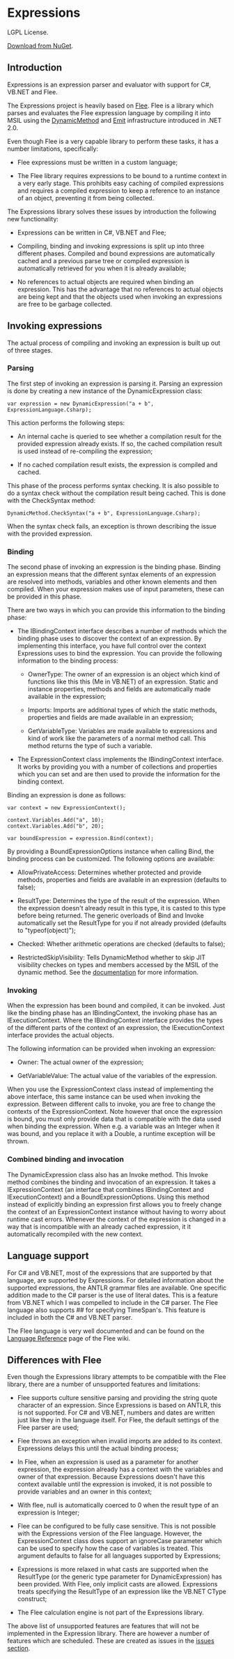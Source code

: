 # Expressions

LGPL License.

[Download from NuGet](http://nuget.org/packages/Expressions).

## Introduction

Expressions is an expression parser and evaluator with support for C#, VB.NET and Flee.

The Expressions project is heavily based on [Flee](http://flee.codeplex.com/). Flee is
a library which parses and evaluates the Flee expression language by compiling it into
MSIL using the
[DynamicMethod](http://msdn.microsoft.com/en-us/library/system.reflection.emit.dynamicmethod.aspx)
and [Emit](http://msdn.microsoft.com/en-us/library/system.reflection.emit.aspx)
infrastructure introduced in .NET 2.0.

Even though Flee is a very capable library to perform these tasks, it has a number
limitations, specifically:

* Flee expressions must be written in a custom language;

* The Flee library requires expressions to be bound to a runtime context in a very early
  stage. This prohibits easy caching of compiled expressions and requires a compiled
  expression to keep a reference to an instance of an object, preventing it from being
  collected.

The Expressions library solves these issues by introduction the following new
functionality:

* Expressions can be written in C#, VB.NET and Flee;

* Compiling, binding and invoking expressions is split up into three different phases.
  Compiled and bound expressions are automatically cached and a previous parse tree
  or compiled expression is automatically retrieved for you when it is already
  available;

* No references to actual objects are required when binding an expression. This has
  the advantage that no references to actual objects are being kept and that the
  objects used when invoking an expressions are free to be garbage collected.

## Invoking expressions

The actual process of compiling and invoking an expression is built up out of
three stages.

### Parsing

The first step of invoking an expression is parsing it. Parsing an expression is
done by creating a new instance of the DynamicExpression class:

    var expression = new DynamicExpression("a + b", ExpressionLanguage.Csharp);

This action performs the following steps:

* An internal cache is queried to see whether a compilation result for the
  provided expression already exists. If so, the cached compilation result is
  used instead of re-compiling the expression;

* If no cached compilation result exists, the expression is compiled and
  cached.

This phase of the process performs syntax checking. It is also possible to
do a syntax check without the compilation result being cached. This is done
with the CheckSyntax method:

    DynamicMethod.CheckSyntax("a + b", ExpressionLanguage.Csharp);

When the syntax check fails, an exception is thrown describing the issue with
the provided expression.

### Binding

The second phase of invoking an expression is the binding phase. Binding an
expression means that the different syntax elements of an expression are resolved
into methods, variables and other known elements and then compiled.
When your expression makes use of input parameters, these can be provided in this
phase.

There are two ways in which you can provide this information to the binding
phase:

* The IBindingContext interface describes a number of methods which the
  binding phase uses to discover the context of an expression. By implementing
  this interface, you have full control over the context Expressions uses
  to bind the expression. You can provide the following information to the
  binding process:

  * OwnerType: The owner of an expression is an object which kind of functions
    like this this (Me in VB.NET) of an expression. Static and instance properties,
    methods and fields are automatically made available in the expression;

  * Imports: Imports are additional types of which the static methods, properties
    and fields are made available in an expression;

  * GetVariableType: Variables are made available to expressions and kind of
    work like the parameters of a normal method call. This method returns
    the type of such a variable.

* The ExpressionContext class implements the IBindingContext interface. It works
  by providing you with a number of collections and properties which you can
  set and are then used to provide the information for the binding context.

Binding an expression is done as follows:

    var context = new ExpressionContext();

    context.Variables.Add("a", 10);
    context.Variables.Add("b", 20);

    var boundExpression = expression.Bind(context);

By providing a BoundExpressionOptions instance when calling Bind, the binding
process can be customized. The following options are available:

* AllowPrivateAccess: Determines whether protected and provide methods,
  properties and fields are available in an expression (defaults to false);

* ResultType: Determines the type of the result of the expression. When the
  expression doesn't already result in this type, it is casted to this type
  before being returned. The generic overloads of Bind and Invoke automatically
  set the ResultType for you if not already provided (defaults to "typeof(object)");

* Checked: Whether arithmetic operations are checked (defaults to false);

* RestrictedSkipVisibility: Tells DynamicMethod whether to skip JIT visibility
  checkes on types and members accessed by the MSIL of the dynamic method.
  See the [documentation](http://msdn.microsoft.com/en-us/library/system.reflection.emit.dynamicmethod.aspx)
  for more information.

### Invoking

When the expression has been bound and compiled, it can be invoked. Just
like the binding phase has an IBindingContext, the invoking phase has an
IExecutionContext. Where the IBindingContext interface provides the types of
the different parts of the context of an expression, the IExecutionContext
interface provides the actual objects.

The following information can be provided when invoking an expression:

* Owner: The actual owner of the expression;

* GetVariableValue: The actual value of the variables of the expression.

When you use the ExpressionContext class instead of implementing the above
interface, this same instance can be used when invoking the expression.
Between different calls to invoke, you are free to change the contexts of
the ExpressionContext. Note however that once the expression is bound,
you must only provide data that is compatible with the data used when
binding the expression. When e.g. a variable was an Integer when it was
bound, and you replace it with a Double, a runtime exception will be
thrown.

### Combined binding and invocation

The DynamicExpression class also has an Invoke method. This Invoke
method combines the binding and invocation of an expression. It takes a
IExpressionContext (an interface that combines IBindingContext and
IExecutionContext) and a BoundExpressionOptions. Using this method instead
of explicitly binding an expression first allows you to freely change
the context of an ExpressionContext instance without having to worry about
runtime cast errors. Whenever the context of the expression is changed
in a way that is incompatible with an already cached expression, it
it automatically recompiled with the new context.

## Language support

For C# and VB.NET, most of the expressions that are supported by that
language, are supported by Expressions. For detailed information about
the supported expressions, the ANTLR grammar files are available. One
specific addition made to the C# parser is the use of literal dates.
This is a feature from VB.NET which I was compelled to include in the
C# parser. The Flee language also supports ## for specifying TimeSpan's.
This feature is included in both the C# and VB.NET parser.

The Flee language is very well documented and can be found on the
[Language Reference](http://flee.codeplex.com/wikipage?title=LanguageReference)
page of the Flee wiki.

## Differences with Flee

Even though the Expressions library attempts to be compatible with the
Flee library, there are a number of unsupported features and limitations:

* Flee supports culture sensitive parsing and providing the string quote
  character of an expression. Since Expressions is based on ANTLR, this
  is not supported. For C# and VB.NET, numbers and dates are written just
  like they in the language itself. For Flee, the default settings of the
  Flee parser are used;

* Flee throws an exception when invalid imports are added to its context.
  Expressions delays this until the actual binding process;

* In Flee, when an expression is used as a parameter for another expression,
  the expression already has a context with the variables and owner
  of that expression. Because Expressions doesn't have this context
  available until the expression is invoked, it is not possible to
  provide variables and an owner in this context;

* With flee, null is automatically coerced to 0 when the result type
  of an expression is Integer;

* Flee can be configured to be fully case sensitive. This is not possible with
  the Expressions version of the Flee language. However, the ExpressionContext
  class does support an ignoreCase parameter which can be used to specify how
  the case of variables is treated. This argument defaults to false for all
  languages supported by Expressions;

* Expressions is more relaxed in what casts are supported when the ResultType
  (or the generic type parameter for DynamicExpression) has been provided.
  With Flee, only implicit casts are allowed. Expressions treats specifying the
  ResultType of an expression like the VB.NET CType construct;

* The Flee calculation engine is not part of the Expressions library.

The above list of unsupported features are features that will not be
implemented in the Expression library. There are however a number
of features which are scheduled. These are created as issues in
the [issues section](https://github.com/pvginkel/Expressions/issues).
